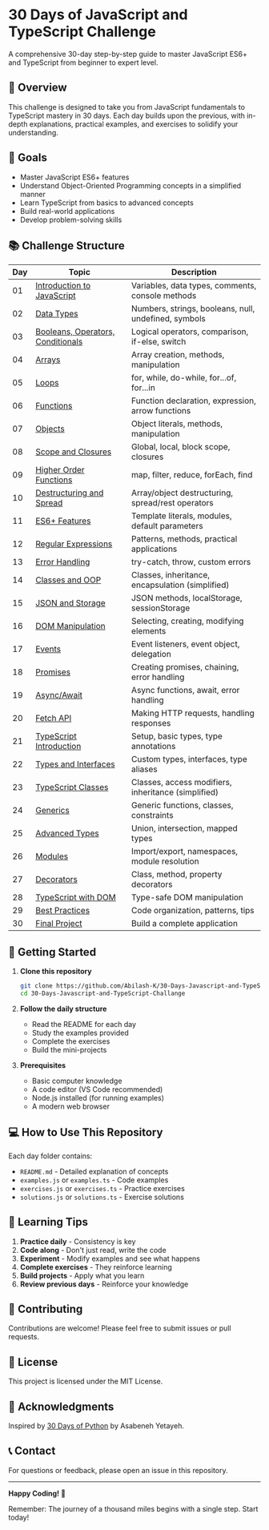 # 30 Days of JavaScript and TypeScript Challenge

A comprehensive 30-day step-by-step guide to master JavaScript ES6+ and TypeScript from beginner to expert level.

## 📘 Overview

This challenge is designed to take you from JavaScript fundamentals to TypeScript mastery in 30 days. Each day builds upon the previous, with in-depth explanations, practical examples, and exercises to solidify your understanding.

## 🎯 Goals

- Master JavaScript ES6+ features
- Understand Object-Oriented Programming concepts in a simplified manner
- Learn TypeScript from basics to advanced concepts
- Build real-world applications
- Develop problem-solving skills

## 📚 Challenge Structure

| Day | Topic | Description |
|-----|-------|-------------|
| 01 | [Introduction to JavaScript](./Day01_Introduction/README.md) | Variables, data types, comments, console methods |
| 02 | [Data Types](./Day02_DataTypes/README.md) | Numbers, strings, booleans, null, undefined, symbols |
| 03 | [Booleans, Operators, Conditionals](./Day03_Operators_Conditionals/README.md) | Logical operators, comparison, if-else, switch |
| 04 | [Arrays](./Day04_Arrays/README.md) | Array creation, methods, manipulation |
| 05 | [Loops](./Day05_Loops/README.md) | for, while, do-while, for...of, for...in |
| 06 | [Functions](./Day06_Functions/README.md) | Function declaration, expression, arrow functions |
| 07 | [Objects](./Day07_Objects/README.md) | Object literals, methods, manipulation |
| 08 | [Scope and Closures](./Day08_Scope_Closures/README.md) | Global, local, block scope, closures |
| 09 | [Higher Order Functions](./Day09_Higher_Order_Functions/README.md) | map, filter, reduce, forEach, find |
| 10 | [Destructuring and Spread](./Day10_Destructuring_Spread/README.md) | Array/object destructuring, spread/rest operators |
| 11 | [ES6+ Features](./Day11_ES6_Features/README.md) | Template literals, modules, default parameters |
| 12 | [Regular Expressions](./Day12_Regular_Expressions/README.md) | Patterns, methods, practical applications |
| 13 | [Error Handling](./Day13_Error_Handling/README.md) | try-catch, throw, custom errors |
| 14 | [Classes and OOP](./Day14_Classes_OOP/README.md) | Classes, inheritance, encapsulation (simplified) |
| 15 | [JSON and Storage](./Day15_JSON_Storage/README.md) | JSON methods, localStorage, sessionStorage |
| 16 | [DOM Manipulation](./Day16_DOM/README.md) | Selecting, creating, modifying elements |
| 17 | [Events](./Day17_Events/README.md) | Event listeners, event object, delegation |
| 18 | [Promises](./Day18_Promises/README.md) | Creating promises, chaining, error handling |
| 19 | [Async/Await](./Day19_Async_Await/README.md) | Async functions, await, error handling |
| 20 | [Fetch API](./Day20_Fetch_API/README.md) | Making HTTP requests, handling responses |
| 21 | [TypeScript Introduction](./Day21_TypeScript_Intro/README.md) | Setup, basic types, type annotations |
| 22 | [Types and Interfaces](./Day22_Types_Interfaces/README.md) | Custom types, interfaces, type aliases |
| 23 | [TypeScript Classes](./Day23_TS_Classes/README.md) | Classes, access modifiers, inheritance (simplified) |
| 24 | [Generics](./Day24_Generics/README.md) | Generic functions, classes, constraints |
| 25 | [Advanced Types](./Day25_Advanced_Types/README.md) | Union, intersection, mapped types |
| 26 | [Modules](./Day26_Modules/README.md) | Import/export, namespaces, module resolution |
| 27 | [Decorators](./Day27_Decorators/README.md) | Class, method, property decorators |
| 28 | [TypeScript with DOM](./Day28_TS_DOM/README.md) | Type-safe DOM manipulation |
| 29 | [Best Practices](./Day29_Best_Practices/README.md) | Code organization, patterns, tips |
| 30 | [Final Project](./Day30_Final_Project/README.md) | Build a complete application |

## 🚀 Getting Started

1. **Clone this repository**
   ```bash
   git clone https://github.com/Abilash-K/30-Days-Javascript-and-TypeScript-Challange.git
   cd 30-Days-Javascript-and-TypeScript-Challange
   ```

2. **Follow the daily structure**
   - Read the README for each day
   - Study the examples provided
   - Complete the exercises
   - Build the mini-projects

3. **Prerequisites**
   - Basic computer knowledge
   - A code editor (VS Code recommended)
   - Node.js installed (for running examples)
   - A modern web browser

## 💻 How to Use This Repository

Each day folder contains:
- `README.md` - Detailed explanation of concepts
- `examples.js` or `examples.ts` - Code examples
- `exercises.js` or `exercises.ts` - Practice exercises
- `solutions.js` or `solutions.ts` - Exercise solutions

## 📖 Learning Tips

1. **Practice daily** - Consistency is key
2. **Code along** - Don't just read, write the code
3. **Experiment** - Modify examples and see what happens
4. **Complete exercises** - They reinforce learning
5. **Build projects** - Apply what you learn
6. **Review previous days** - Reinforce your knowledge

## 🤝 Contributing

Contributions are welcome! Please feel free to submit issues or pull requests.

## 📝 License

This project is licensed under the MIT License.

## 🙏 Acknowledgments

Inspired by [30 Days of Python](https://github.com/Asabeneh/30-Days-Of-Python) by Asabeneh Yetayeh.

## 📞 Contact

For questions or feedback, please open an issue in this repository.

---

**Happy Coding! 🎉**

Remember: The journey of a thousand miles begins with a single step. Start today!